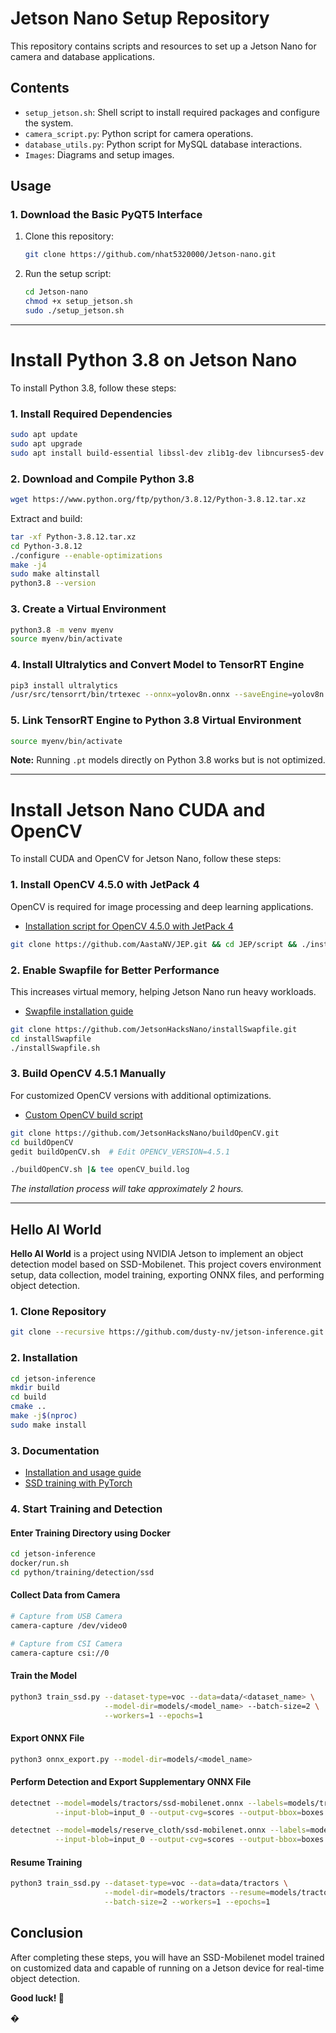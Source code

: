 # Jetson Nano Setup Repository

This repository contains scripts and resources to set up a Jetson Nano for camera and database applications.

## Contents

- `setup_jetson.sh`: Shell script to install required packages and configure the system.
- `camera_script.py`: Python script for camera operations.
- `database_utils.py`: Python script for MySQL database interactions.
- `Images`: Diagrams and setup images.

## Usage

### 1. Download the Basic PyQT5 Interface

1. Clone this repository:

   ```bash
   git clone https://github.com/nhat5320000/Jetson-nano.git
   ```

2. Run the setup script:

   ```bash
   cd Jetson-nano
   chmod +x setup_jetson.sh
   sudo ./setup_jetson.sh
   ```

---

# Install Python 3.8 on Jetson Nano

To install Python 3.8, follow these steps:

### 1. Install Required Dependencies

```bash
sudo apt update
sudo apt upgrade
sudo apt install build-essential libssl-dev zlib1g-dev libncurses5-dev libncursesw5-dev libreadline-dev libsqlite3-dev libgdbm-dev libdb5.3-dev libbz2-dev libexpat1-dev liblzma-dev libffi-dev libc6-dev
```

### 2. Download and Compile Python 3.8

```bash
wget https://www.python.org/ftp/python/3.8.12/Python-3.8.12.tar.xz
```

Extract and build:

```bash
tar -xf Python-3.8.12.tar.xz
cd Python-3.8.12
./configure --enable-optimizations
make -j4
sudo make altinstall
python3.8 --version
```

### 3. Create a Virtual Environment

```bash
python3.8 -m venv myenv
source myenv/bin/activate
```

### 4. Install Ultralytics and Convert Model to TensorRT Engine

```bash
pip3 install ultralytics
/usr/src/tensorrt/bin/trtexec --onnx=yolov8n.onnx --saveEngine=yolov8n.engine --fp16
```

### 5. Link TensorRT Engine to Python 3.8 Virtual Environment

```bash
source myenv/bin/activate
```

**Note:** Running `.pt` models directly on Python 3.8 works but is not optimized.

---

# Install Jetson Nano CUDA and OpenCV

To install CUDA and OpenCV for Jetson Nano, follow these steps:

### 1. Install OpenCV 4.5.0 with JetPack 4

OpenCV is required for image processing and deep learning applications.

- [Installation script for OpenCV 4.5.0 with JetPack 4](https://github.com/AastaNV/JEP/blob/master/script/install_opencv4.5.0_Jetpack4.sh)

```bash
git clone https://github.com/AastaNV/JEP.git && cd JEP/script && ./install_opencv4.5.0_Jetpack4.sh
```

### 2. Enable Swapfile for Better Performance

This increases virtual memory, helping Jetson Nano run heavy workloads.

- [Swapfile installation guide](https://github.com/JetsonHacksNano/installSwapfile)

```bash
git clone https://github.com/JetsonHacksNano/installSwapfile.git
cd installSwapfile
./installSwapfile.sh
```

### 3. Build OpenCV 4.5.1 Manually

For customized OpenCV versions with additional optimizations.

- [Custom OpenCV build script](https://github.com/JetsonHacksNano/buildOpenCV)

```bash
git clone https://github.com/JetsonHacksNano/buildOpenCV.git
cd buildOpenCV
gedit buildOpenCV.sh  # Edit OPENCV_VERSION=4.5.1

./buildOpenCV.sh |& tee openCV_build.log
```

*The installation process will take approximately 2 hours.*

---

## Hello AI World

**Hello AI World** is a project using NVIDIA Jetson to implement an object detection model based on SSD-Mobilenet. This project covers environment setup, data collection, model training, exporting ONNX files, and performing object detection.

### 1. Clone Repository

```bash
git clone --recursive https://github.com/dusty-nv/jetson-inference.git
```

### 2. Installation

```bash
cd jetson-inference
mkdir build
cd build
cmake ..
make -j$(nproc)
sudo make install
```

### 3. Documentation

- [Installation and usage guide](https://github.com/dusty-nv/jetson-inference)
- [SSD training with PyTorch](https://github.com/dusty-nv/jetson-inference/blob/master/docs/pytorch-ssd.md)

### 4. Start Training and Detection

#### Enter Training Directory using Docker

```bash
cd jetson-inference
docker/run.sh
cd python/training/detection/ssd
```

#### Collect Data from Camera

```bash
# Capture from USB Camera
camera-capture /dev/video0

# Capture from CSI Camera
camera-capture csi://0
```

#### Train the Model

```bash
python3 train_ssd.py --dataset-type=voc --data=data/<dataset_name> \
                     --model-dir=models/<model_name> --batch-size=2 \
                     --workers=1 --epochs=1
```

#### Export ONNX File

```bash
python3 onnx_export.py --model-dir=models/<model_name>
```

#### Perform Detection and Export Supplementary ONNX File

```bash
detectnet --model=models/tractors/ssd-mobilenet.onnx --labels=models/tractors/labels.txt \
          --input-blob=input_0 --output-cvg=scores --output-bbox=boxes /dev/video0

detectnet --model=models/reserve_cloth/ssd-mobilenet.onnx --labels=models/reserve_cloth/labels.txt \
          --input-blob=input_0 --output-cvg=scores --output-bbox=boxes csi://0
```

#### Resume Training

```bash
python3 train_ssd.py --dataset-type=voc --data=data/tractors \
                     --model-dir=models/tractors --resume=models/tractors/ssd-mobilenet.pth \
                     --batch-size=2 --workers=1 --epochs=1
```

## Conclusion

After completing these steps, you will have an SSD-Mobilenet model trained on customized data and capable of running on a Jetson device for real-time object detection.

**Good luck! 🚀**

�

